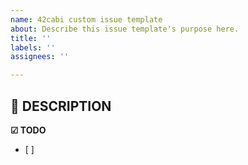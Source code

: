 ```yaml
---
name: 42cabi custom issue template
about: Describe this issue template's purpose here.
title: ''
labels: ''
assignees: ''

---
```


**📝 DESCRIPTION**
- 

**☑ TODO**
- [ ]
